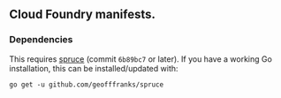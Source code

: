 ## Cloud Foundry manifests.

### Dependencies

This requires [spruce](https://github.com/geofffranks/spruce#readme) (commit
`6b89bc7` or later). If you have a working Go installation, this can be
installed/updated with:

    go get -u github.com/geofffranks/spruce
